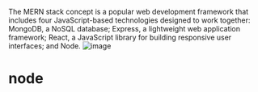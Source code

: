 The MERN stack concept is a popular web development framework that includes four JavaScript-based technologies designed to work together: MongoDB, a NoSQL database; Express, a lightweight web application framework; React, a JavaScript library for building responsive user interfaces; and Node.
![image](https://www.google.com/search?sca_esv=fa651450fe8a2ab2&q=mern+stack+application+architecture&tbm=isch&source=lnms&prmd=ivsnbz&sa=X&ved=2ahUKEwj49Pr79f-EAxUv8wIHHapPBjUQ0pQJegQIEBAB&biw=1366&bih=641&dpr=1#imgrc=27YAxtyBFtgQKM)

# node
